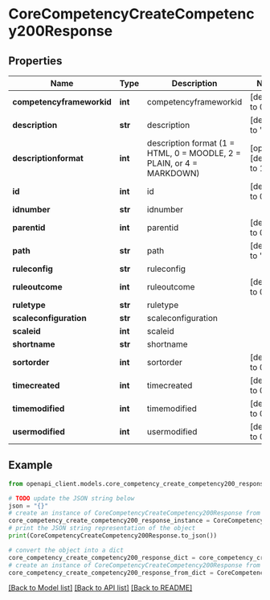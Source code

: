 # CoreCompetencyCreateCompetency200Response


## Properties

Name | Type | Description | Notes
------------ | ------------- | ------------- | -------------
**competencyframeworkid** | **int** | competencyframeworkid | [default to 0]
**description** | **str** | description | [default to '']
**descriptionformat** | **int** | description format (1 &#x3D; HTML, 0 &#x3D; MOODLE, 2 &#x3D; PLAIN, or 4 &#x3D; MARKDOWN) | [optional] [default to 1]
**id** | **int** | id | [default to 0]
**idnumber** | **str** | idnumber | 
**parentid** | **int** | parentid | [default to 0]
**path** | **str** | path | [default to '/0/']
**ruleconfig** | **str** | ruleconfig | 
**ruleoutcome** | **int** | ruleoutcome | [default to 0]
**ruletype** | **str** | ruletype | 
**scaleconfiguration** | **str** | scaleconfiguration | 
**scaleid** | **int** | scaleid | 
**shortname** | **str** | shortname | 
**sortorder** | **int** | sortorder | [default to 0]
**timecreated** | **int** | timecreated | [default to 0]
**timemodified** | **int** | timemodified | [default to 0]
**usermodified** | **int** | usermodified | [default to 0]

## Example

```python
from openapi_client.models.core_competency_create_competency200_response import CoreCompetencyCreateCompetency200Response

# TODO update the JSON string below
json = "{}"
# create an instance of CoreCompetencyCreateCompetency200Response from a JSON string
core_competency_create_competency200_response_instance = CoreCompetencyCreateCompetency200Response.from_json(json)
# print the JSON string representation of the object
print(CoreCompetencyCreateCompetency200Response.to_json())

# convert the object into a dict
core_competency_create_competency200_response_dict = core_competency_create_competency200_response_instance.to_dict()
# create an instance of CoreCompetencyCreateCompetency200Response from a dict
core_competency_create_competency200_response_from_dict = CoreCompetencyCreateCompetency200Response.from_dict(core_competency_create_competency200_response_dict)
```
[[Back to Model list]](../README.md#documentation-for-models) [[Back to API list]](../README.md#documentation-for-api-endpoints) [[Back to README]](../README.md)


